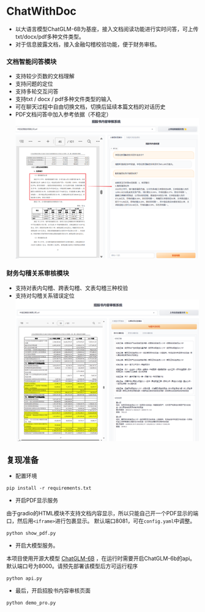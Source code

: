 # ChatWithDoc
- 以大语言模型ChatGLM-6B为基座，接入文档阅读功能进行实时问答，可上传txt/docx/pdf多种文件类型。
- 对于信息披露文档，接入金融勾稽校验功能，便于财务审核。
### 文档智能问答模块
- 支持较少页数的文档理解
- 支持问题的定位
- 支持多轮交互问答
- 支持txt / docx / pdf多种文件类型的输入
- 可在聊天过程中自由切换文档，切换后延续本篇文档的对话历史
- PDF文档问答中加入参考依据（不稳定）
![](img/demo_qa.png)
### 财务勾稽关系审核模块
- 支持对表内勾稽、跨表勾稽、文表勾稽三种校验
- 支持对勾稽关系错误定位
![](img/demo_articulation.png)


## 复现准备
- 配置环境
```
pip install -r requirements.txt
```

- 开启PDF显示服务

由于gradio的HTML模块不支持文档内容显示，所以只能自己开一个PDF显示的端口，然后用`<iframe>`进行包裹显示。
默认端口8081，可在`config.yaml`中调整。
```
python show_pdf.py
```
- 开启大模型服务。

本项目使用开源大模型
[ChatGLM-6B](https://github.com/THUDM/ChatGLM-6B)
，在运行时需要开启ChatGLM-6b的api。
默认端口号为8000。请预先部署该模型后方可运行程序
```
python api.py
```

- 最后，开启招股书内容审核页面
```
python demo_pro.py
```

[//]: # (### API部署)

[//]: # (运行)

[//]: # (```)

[//]: # (python api.py)

[//]: # (```)

[//]: # ()
[//]: # (请求)

[//]: # (```)

[//]: # (file_path = "reference_file.pdf")

[//]: # (data = {"prompt": "这篇文章主要讲了什么？", "history": []})

[//]: # (multipart_data = {)

[//]: # (    'json': &#40;None, json.dumps&#40;data&#41;, 'application/json'&#41;,)

[//]: # (    'file': &#40;open&#40;file_path, 'rb'&#41;&#41;)

[//]: # (})

[//]: # (response = requests.post&#40;url, files=multipart_data&#41;)

[//]: # (```)

[//]: # ()
[//]: # (得到返回值)

[//]: # (```)

[//]: # ()
[//]: # (```)